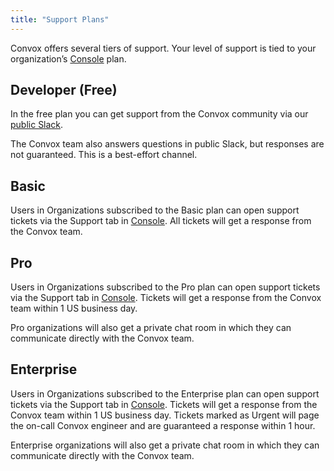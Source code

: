 ```yaml
---
title: "Support Plans"
---
```


Convox offers several tiers of support. Your level of support is tied to your organization’s [Console](https://console.convox.com) plan.

## Developer (Free)

In the free plan you can get support from the Convox community via our [public Slack](https://invite.convox.com).

The Convox team also answers questions in public Slack, but responses are not guaranteed. This is a best-effort channel.

## Basic

Users in Organizations subscribed to the Basic plan can open support tickets via the Support tab in [Console](https://console.convox.com). All tickets will get a response from the Convox team.

## Pro

Users in Organizations subscribed to the Pro plan can open support tickets via the Support tab in [Console](https://console.convox.com). Tickets will get a response from the Convox team within 1 US business day. 

Pro organizations will also get a private chat room in which they can communicate directly with the Convox team. 

## Enterprise

Users in Organizations subscribed to the Enterprise plan can open support tickets via the Support tab in [Console](https://console.convox.com). Tickets will get a response from the Convox team within 1 US business day. Tickets marked as Urgent will page the on-call Convox engineer and are guaranteed a response within 1 hour.

Enterprise organizations will also get a private chat room in which they can communicate directly with the Convox team.

